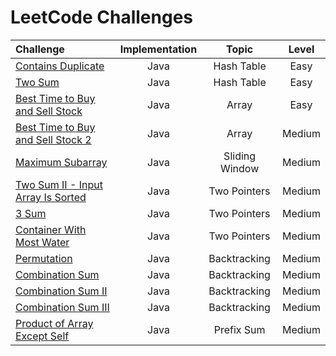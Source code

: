 # LeetCode Challenges

| Challenge                                                                                                                              | Implementation |         Topic          | Level  |
|:---------------------------------------------------------------------------------------------------------------------------------------|:--------------:|:----------------------:|:------:|
| [Contains Duplicate](https://github.com/Murillo/Leetcode-Challenges/blob/main/algorithms/ContainsDuplicate.md)                         |      Java      |       Hash Table       |  Easy  |
| [Two Sum](https://github.com/Murillo/Leetcode-Challenges/blob/main/algorithms/TwoSum.md)                                               |      Java      |       Hash Table       |  Easy  |
| [Best Time to Buy and Sell Stock](https://github.com/Murillo/Leetcode-Challenges/blob/main/algorithms/BestTimeToBuyAndSellStock.md)    |      Java      |         Array          |  Easy  |
| [Best Time to Buy and Sell Stock 2](https://github.com/Murillo/Leetcode-Challenges/blob/main/algorithms/BestTimeToBuyAndSellStock2.md) |      Java      |         Array          | Medium |
| [Maximum Subarray](https://github.com/Murillo/Leetcode-Challenges/blob/main/algorithms/MaximumSubarray.md)                             |      Java      |     Sliding Window     | Medium |
| [Two Sum II - Input Array Is Sorted](https://github.com/Murillo/Leetcode-Challenges/blob/main/algorithms/TwoSum2.md)                   |      Java      |      Two Pointers      | Medium |
| [3 Sum](https://github.com/Murillo/Leetcode-Challenges/blob/main/algorithms/ThreeSum.md)                                               |      Java      |      Two Pointers      | Medium |
| [Container With Most Water](https://github.com/Murillo/Leetcode-Challenges/blob/main/algorithms/ContainerWithMostWater.md)             |      Java      |      Two Pointers      | Medium |
| [Permutation](https://github.com/Murillo/Leetcode-Challenges/blob/main/algorithms/Permutation.md)                                      |      Java      |      Backtracking      | Medium |
| [Combination Sum](https://github.com/Murillo/Leetcode-Challenges/blob/main/algorithms/CombinationSum.md)                               |      Java      |      Backtracking      | Medium |
| [Combination Sum II](https://github.com/Murillo/Leetcode-Challenges/blob/main/algorithms/CombinationSum2.md)                           |      Java      |      Backtracking      | Medium |
| [Combination Sum III](https://github.com/Murillo/Leetcode-Challenges/blob/main/algorithms/CombinationSum3.md)                          |      Java      |      Backtracking      | Medium |
| [Product of Array Except Self](https://github.com/Murillo/Leetcode-Challenges/blob/main/algorithms/ProductOfArrayExceptSelf.md)        |      Java      |       Prefix Sum       | Medium |